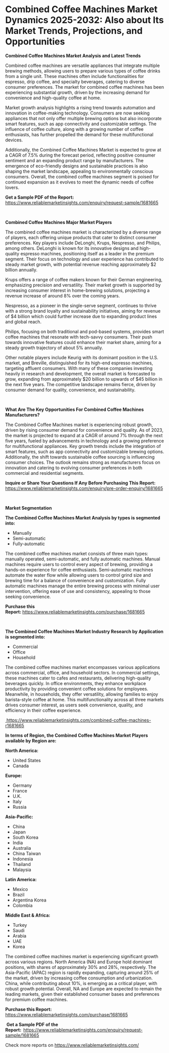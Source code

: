 <p><h1>Combined Coffee Machines Market Dynamics 2025-2032: Also about Its Market Trends, Projections, and Opportunities</h1></p><p><strong>Combined Coffee Machines Market Analysis and Latest Trends</strong></p>
<p><p>Combined coffee machines are versatile appliances that integrate multiple brewing methods, allowing users to prepare various types of coffee drinks from a single unit. These machines often include functionalities for espresso, drip coffee, and specialty beverages, catering to diverse consumer preferences. The market for combined coffee machines has been experiencing substantial growth, driven by the increasing demand for convenience and high-quality coffee at home.</p><p>Market growth analysis highlights a rising trend towards automation and innovation in coffee-making technology. Consumers are now seeking appliances that not only offer multiple brewing options but also incorporate smart features, such as app connectivity and customizable settings. The influence of coffee culture, along with a growing number of coffee enthusiasts, has further propelled the demand for these multifunctional devices.</p><p>Additionally, the Combined Coffee Machines Market is expected to grow at a CAGR of 7.5% during the forecast period, reflecting positive consumer sentiment and an expanding product range by manufacturers. The emergence of eco-friendly designs and sustainable practices is also shaping the market landscape, appealing to environmentally conscious consumers. Overall, the combined coffee machines segment is poised for continued expansion as it evolves to meet the dynamic needs of coffee lovers.</p></p>
<p><strong>Get a Sample PDF of the Report:&nbsp;</strong> <a href="https://www.reliablemarketinsights.com/enquiry/request-sample/1681665?utm_campaign=2535&utm_medium=2&utm_source=Github&utm_content=ia&utm_term=24032025&utm_id=combined-coffee-machines">https://www.reliablemarketinsights.com/enquiry/request-sample/1681665</a></p>
<p>&nbsp;</p>
<p><strong>Combined Coffee Machines Major Market Players</strong></p>
<p><p>The combined coffee machines market is characterized by a diverse range of players, each offering unique products that cater to distinct consumer preferences. Key players include DeLonghi, Krups, Nespresso, and Philips, among others. DeLonghi is known for its innovative designs and high-quality espresso machines, positioning itself as a leader in the premium segment. Their focus on technology and user experience has contributed to steady market growth, with potential revenue reaching approximately $2 billion annually.</p><p>Krups offers a range of coffee makers known for their German engineering, emphasizing precision and versatility. Their market growth is supported by increasing consumer interest in home-brewing solutions, projecting a revenue increase of around 8% over the coming years.</p><p>Nespresso, as a pioneer in the single-serve segment, continues to thrive with a strong brand loyalty and sustainability initiatives, aiming for revenue of $4 billion which could further increase due to expanding product lines and global reach.</p><p>Philips, focusing on both traditional and pod-based systems, provides smart coffee machines that resonate with tech-savvy consumers. Their push towards innovative features could enhance their market share, aiming for a steady growth trajectory of about 5% annually.</p><p>Other notable players include Keurig with its dominant position in the U.S. market, and Breville, distinguished for its high-end espresso machines, targeting affluent consumers. With many of these companies investing heavily in research and development, the overall market is forecasted to grow, expanding from approximately $20 billion to upwards of $45 billion in the next five years. The competitive landscape remains fierce, driven by consumer demand for quality, convenience, and sustainability.</p></p>
<p>&nbsp;</p>
<p><strong>What Are The Key Opportunities For Combined Coffee Machines Manufacturers?</strong></p>
<p><p>The Combined Coffee Machines market is experiencing robust growth, driven by rising consumer demand for convenience and quality. As of 2023, the market is projected to expand at a CAGR of around 7% through the next five years, fueled by advancements in technology and a growing preference for multifunctional appliances. Key growth trends include the integration of smart features, such as app connectivity and customizable brewing options. Additionally, the shift towards sustainable coffee sourcing is influencing consumer choices. The outlook remains strong as manufacturers focus on innovation and catering to evolving consumer preferences in both commercial and residential segments.</p></p>
<p><strong>Inquire or Share Your Questions If Any Before Purchasing This Report:</strong> <a href="https://www.reliablemarketinsights.com/enquiry/pre-order-enquiry/1681665?utm_campaign=2535&utm_medium=2&utm_source=Github&utm_content=ia&utm_term=24032025&utm_id=combined-coffee-machines">https://www.reliablemarketinsights.com/enquiry/pre-order-enquiry/1681665</a></p>
<p>&nbsp;</p>
<p><strong>Market Segmentation</strong></p>
<p><strong>The Combined Coffee Machines Market Analysis by types is segmented into:</strong></p>
<p><ul><li>Manually</li><li>Semi-automatic</li><li>Fully-automatic</li></ul></p>
<p><p>The combined coffee machines market consists of three main types: manually operated, semi-automatic, and fully automatic machines. Manual machines require users to control every aspect of brewing, providing a hands-on experience for coffee enthusiasts. Semi-automatic machines automate the water flow while allowing users to control grind size and brewing time for a balance of convenience and customization. Fully automatic machines manage the entire brewing process with minimal user intervention, offering ease of use and consistency, appealing to those seeking convenience.</p></p>
<p><strong>Purchase this Report:&nbsp;</strong><a href="https://www.reliablemarketinsights.com/purchase/1681665?utm_campaign=2535&utm_medium=2&utm_source=Github&utm_content=ia&utm_term=24032025&utm_id=combined-coffee-machines">https://www.reliablemarketinsights.com/purchase/1681665</a></p>
<p>&nbsp;</p>
<p><strong>The Combined Coffee Machines Market Industry Research by Application is segmented into:</strong></p>
<p><ul><li>Commercial</li><li>Office</li><li>Household</li></ul></p>
<p><p>The combined coffee machines market encompasses various applications across commercial, office, and household sectors. In commercial settings, these machines cater to cafes and restaurants, delivering high-quality beverages quickly. In office environments, they enhance workplace productivity by providing convenient coffee solutions for employees. Meanwhile, in households, they offer versatility, allowing families to enjoy barista-style coffee at home. This multifunctionality across all three markets drives consumer interest, as users seek convenience, quality, and efficiency in their coffee experience.</p></p>
<p><a href="https://www.reliablemarketinsights.com/combined-coffee-machines-r1681665?utm_campaign=2535&utm_medium=2&utm_source=Github&utm_content=ia&utm_term=24032025&utm_id=combined-coffee-machines">&nbsp;https://www.reliablemarketinsights.com/combined-coffee-machines-r1681665</a></p>
<p><strong>In terms of Region, the Combined Coffee Machines Market Players available by Region are:</strong></p>
<p>
    <p> <strong> North America: </strong>
        <ul>
            <li>United States</li>
            <li>Canada</li>
        </ul>
        </p> 
    <p> <strong> Europe: </strong>
        <ul>
            <li>Germany</li>
            <li>France</li>
            <li>U.K.</li>
            <li>Italy</li>
            <li>Russia</li>
        </ul>
        </p> 
    <p> <strong> Asia-Pacific: </strong>
        <ul>
            <li>China</li>
            <li>Japan</li>
            <li>South Korea</li>
            <li>India</li>
            <li>Australia</li>
            <li>China Taiwan</li>
            <li>Indonesia</li>
            <li>Thailand</li>
            <li>Malaysia</li>
        </ul>
        </p> 
    <p> <strong> Latin America: </strong>
        <ul>
            <li>Mexico</li>
            <li>Brazil</li>
            <li>Argentina Korea</li>
            <li>Colombia</li>
        </ul>
        </p> 
    <p> <strong> Middle East & Africa: </strong>
        <ul>
            <li>Turkey</li>
            <li>Saudi</li>
            <li>Arabia</li>
            <li>UAE</li>
            <li>Korea</li>
        </ul>
    </p>
    </p>
<p><p>The combined coffee machines market is experiencing significant growth across various regions. North America (NA) and Europe hold dominant positions, with shares of approximately 30% and 28%, respectively. The Asia-Pacific (APAC) region is rapidly expanding, capturing around 25% of the market, driven by increasing coffee consumption and urbanization. China, while contributing about 10%, is emerging as a critical player, with robust growth potential. Overall, NA and Europe are expected to remain the leading markets, given their established consumer bases and preferences for premium coffee machines.</p></p>
<p><strong>Purchase this Report: </strong><a href="https://www.reliablemarketinsights.com/purchase/1681665?utm_campaign=2535&utm_medium=2&utm_source=Github&utm_content=ia&utm_term=24032025&utm_id=combined-coffee-machines">https://www.reliablemarketinsights.com/purchase/1681665</a></p>
<p>&nbsp;<strong>Get a Sample PDF of the Report:&nbsp;&nbsp;</strong><a href="https://www.reliablemarketinsights.com/enquiry/request-sample/1681665?utm_campaign=2535&utm_medium=2&utm_source=Github&utm_content=ia&utm_term=24032025&utm_id=combined-coffee-machines">https://www.reliablemarketinsights.com/enquiry/request-sample/1681665</a></p>
<p><strong></strong></p>
<p>Check more reports on <a href="https://www.reliablemarketinsights.com/?utm_campaign=2535&utm_medium=2&utm_source=Github&utm_content=ia&utm_term=24032025&utm_id=combined-coffee-machines">https://www.reliablemarketinsights.com/</a></p>